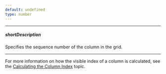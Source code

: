 ```yaml
---
default: undefined
type: number
---
```

---
##### shortDescription
Specifies the sequence number of the column in the grid.

---
For more information on how the visible index of a column is calculated, see the [Calculating the Column Index](/concepts/10%20UI%20Widgets/70%20Data%20Grid/001%20Visual%20Elements/010%20Grid%20Columns/040%20Calculating%20the%20Column%20Index.md '/Documentation/Guide/UI_Widgets/Data_Grid/Visual_Elements/#Grid_Columns/Calculating_the_Column_Index') topic.